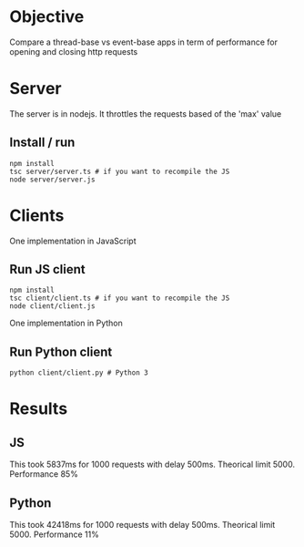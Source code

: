 # Objective
Compare a thread-base vs event-base apps in term of performance for opening and closing http requests

# Server
The server is in nodejs. It throttles the requests based of the 'max' value
## Install / run
```
npm install
tsc server/server.ts # if you want to recompile the JS
node server/server.js
```

# Clients
One implementation in JavaScript
## Run JS client
```
npm install
tsc client/client.ts # if you want to recompile the JS
node client/client.js
```
One implementation in Python
## Run Python client
```
python client/client.py # Python 3
```

# Results
## JS 
This took 5837ms for 1000 requests with delay 500ms. Theorical limit 5000. Performance 85%

## Python
This took 42418ms for 1000 requests with delay 500ms. Theorical limit 5000. Performance 11%